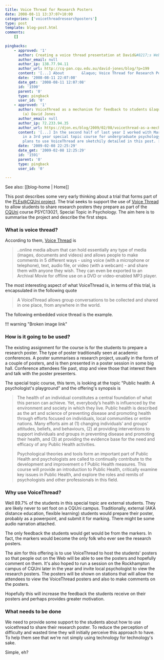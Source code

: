 ```yaml
---
title: Voice Thread for Research Posters
date: 2008-08-11 13:37:07+10:00
categories: ['voicethreadresearchposters']
type: post
template: blog-post.html
comments:
    []
    
pingbacks:
    - approved: '1'
      author: Creating a voice thread presentation at David&#8217;s WebLog
      author_email: null
      author_ip: 138.77.94.11
      author_url: http://cq-pan.cqu.edu.au/david-jones/blog/?p=199
      content: '[...] About        &laquo; Voice Thread for Research Posters [...]'
      date: '2008-08-11 22:07:08'
      date_gmt: '2008-08-11 12:07:08'
      id: '1590'
      parent: '0'
      type: pingback
      user_id: '0'
    - approved: '1'
      author: VoiceThread as a mechanism for feedback to students &laquo; The Weblog of
        (a) David Jones
      author_email: null
      author_ip: 72.233.94.35
      author_url: https://djon.es/blog/2009/02/08/voicethread-as-a-mechanism-for-feedback-to-students/
      content: '[...] In the second half of last year I worked with Markus Themessl-Huber
        in a 3rd year special topic course for undergraduate psychology students. Our
        plans to use VoiceThread are sketchily detailed in this post. [...]'
      date: '2009-02-08 22:25:29'
      date_gmt: '2009-02-08 12:25:29'
      id: '1591'
      parent: '0'
      type: pingback
      user_id: '0'
    
---
```


See also: [[blog-home | Home]]

This post describes some very early thinking about a trial that forms part of the [PLEs@CQUni project](http://cddu.cqu.edu.au/index.php/PLEs%40CQUni). The trial seeks to support the use of [Voice Thread](http://voicethread.com) to allow students to share research posters they prepare as part of the [CQUni](http://www.cquni.edu.au/) course PSYC13021, Special Topic in Psychology. The aim here is to summarise the project and describe the first steps.

### What is voice thread?

According to them, [Voice Thread](http://voicethread.com/about/) is

> ..online media album that can hold essentially any type of media (images, documents and videos) and allows people to make comments in 5 different ways - using voice (with a microphone or telephone), text, audio file, or video (with a webcam) - and share them with anyone they wish. They can even be exported to an Archival Movie for offline use on a DVD or video-enabled MP3 player.

The most interesting aspect of what VoiceThread is, in terms of this trial, is encapsulated in the following quote

> A VoiceThread allows group conversations to be collected and shared in one place, from anywhere in the world.

The following embedded voice thread is the example.

!!! warning "Broken image link"

### How is it going to be used?

The existing assignment for the course is for the students to prepare a research poster. The type of poster traditionally seen at academic conferences. A poster summarises a research project, usually in the form of a couple of posters, and is then presented in a poster session in some big hall. Conference attendees file past, stop and view those that interest them and talk with the poster presenters.

The special topic course, this term, is looking at the topic "Public health: A psychologist's playground" and the offering's synopsis is

> The health of an individual constitutes a central foundation of what this person can achieve. Yet, everybody’s health is influenced by the environment and society in which they live. Public health is described as the art and science of preventing disease and promoting health through efforts focused on individuals, local communities or entire nations. Many efforts aim at (1) changing individuals’ and groups’ attitudes, beliefs, and behaviours, (2) at providing interventions to support individuals and groups in preventing disease and promoting their health, and (3) at providing the evidence base for the need and efficacy of any Public Health activities.
> 
> Psychological theories and tools form an important part of Public Health and psychologists are called to continually contribute to the development and improvement o f Public Health measures. This course will provide an introduction to Public Health, critically examine key issues in Public Health, and explore the roles and remits of psychologists and other professionals in this field.

### Why use VoiceThread?

Well 89.7% of the students in this special topic are external students. They are likely never to set foot on a CQUni campus. Traditionally, external (AKA distance education, flexible learning) students would prepare their poster, probably as a powerpoint, and submit it for marking. There might be some audio narration attached.

The only feedback the students would get would be from the markers. In fact, the markers would become the only folk who ever see the research posters.

The aim for this offering is to use VoiceThread to host the students' posters so that people out on the Web will be able to see the posters and hopefully comment on them. It's also hoped to run a session on the Rockhampton campus of CQUni later in the year and invite local psychologist to view the research posters. The posters will be shown on stations that will allow the attendees to view the VoiceThread posters and also to make comments on the posters.

Hopefully this will increase the feedback the students receive on their posters and perhaps provides greater motivation.

### What needs to be done

We need to provide some support to the students about how to use voicethread to share their research poster. To reduce the perception of difficulty and wasted time they will initially perceive this approach to have. To help them see that we're not simply using technology for technology's sake.

Simple, eh?